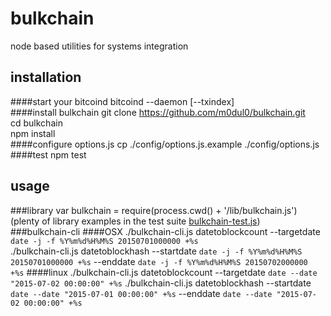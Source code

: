 # bulkchain
node based utilities for systems integration

## installation
####start your bitcoind
    bitcoind --daemon [--txindex]  
####install bulkchain
    git clone https://github.com/m0dul0/bulkchain.git  
    cd bulkchain  
    npm install  
####configure options.js
    cp ./config/options.js.example ./config/options.js  
####test
    npm test  
## usage
###library
    var bulkchain = require(process.cwd() + '/lib/bulkchain.js')  
(plenty of library examples in the test suite [bulkchain-test.js](https://github.com/m0dul0/bulkchain/blob/master/test/bulkchain-test.js))  
###bulkchain-cli
####OSX
    ./bulkchain-cli.js datetoblockcount --targetdate `date -j -f %Y%m%d%H%M%S 20150701000000 +%s`  
    ./bulkchain-cli.js datetoblockhash --startdate `date -j -f %Y%m%d%H%M%S 20150701000000 +%s` --enddate `date -j -f %Y%m%d%H%M%S 20150702000000 +%s`
####linux
    ./bulkchain-cli.js datetoblockcount --targetdate `date --date "2015-07-02 00:00:00" +%s`
    ./bulkchain-cli.js datetoblockhash --startdate `date --date "2015-07-01 00:00:00" +%s` --enddate `date --date "2015-07-02 00:00:00" +%s`
